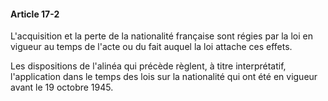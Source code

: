 #### Article 17-2

L'acquisition et la perte de la nationalité française sont régies par la loi en vigueur au temps de l'acte ou du fait auquel la loi attache ces effets.

Les dispositions de l'alinéa qui précède règlent, à titre interprétatif, l'application dans le temps des lois sur la nationalité qui ont été en vigueur avant le 19 octobre 1945.

